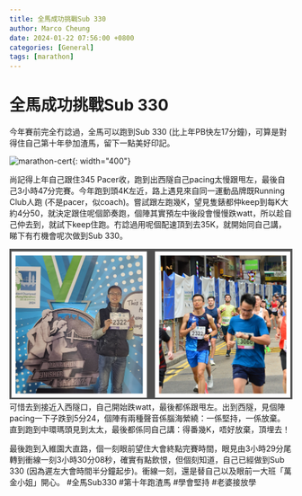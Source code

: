 ```yaml
---
title: 全馬成功挑戰Sub 330
author: Marco Cheung
date: 2024-01-22 07:56:00 +0800
categories: [General]
tags: [marathon]
---
```


# 全馬成功挑戰Sub 330

今年賽前完全冇諗過，全馬可以跑到Sub 330 (比上年PB快左17分鐘)，可算是對得住自己第十年參加渣馬，留下一點美好印記。

![marathon-cert](images/2024marathon-cert){: width="400"}

尚記得上年自己跟住345 Pacer收，跑到出西隧自己pacing太慢跟甩左，最後自己3小時47分完賽。今年跑到頭4K左近，路上遇見來自同一運動品牌既Running Club人跑 (不是pacer，似coach)。嘗試跟左跑幾K，望見隻錶都仲keep到每K大約4分50，就決定跟住呢個節奏跑，個陣其實預左中後段會慢慢跌watt，所以趁自己仲去到，就試下keep住跑。冇諗過用呢個配速頂到去35K，就開始同自己講，睇下有冇機會呢次做到Sub 330。

![marathon-photo](images/marathon-photos.png)
可惜去到接近入西隧口，自己開始跌watt，最後都係跟甩左。出到西隧，見個陣pacing一下子跌到5分24，個陣有兩種聲音係腦海縈繞：一係堅持，一係放棄。直到跑到中環瑪頭見到太太，最後都係同自己講：得番幾K，唔好放棄，頂埋去！

最後跑到入維園大直路，個一刻眼前望住大會終點完賽時間，眼見由3小時29分尾轉到衝線一刻3小時30分08秒，確實有點飲恨，但個刻知道，自己已經做到Sub 330 (因為遲左大會時間半分鐘起步)。衝線一刻，還是替自己以及眼前一大班「萬金小姐」開心。
#全馬Sub330
#第十年跑渣馬
#學會堅持
#老婆接放學
